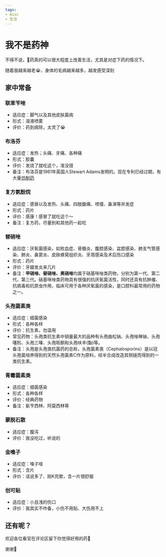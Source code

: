 ```yaml
---
tags:
- misc
- 生活
---
```


# 我不是药神

不得不说，💊药真的可以很大程度上改善生活，尤其是对症下药的情况下。

随着我越来越老😭，身体的毛病越来越多，越发感受深刻

## 家中常备

### 联苯苄唑

- 适应症：脚气以及其他皮肤菌病
- 形式：溶液喷雾
- 评价：药到病除，太灵了😭

### 布洛芬

- 适应症：发热；头痛、牙痛、各种痛
- 形式：胶囊
- 评价：发烧了就吃这个，准没错
- 备注：布洛芬是1961年英国人Stewart Adams发明的。现在专利已经过期，有大量[仿制药](https://www.zhichanli.com/p/645704838)

### 复方氨酚烷

- 适应症：感冒以及发热、头痛、四肢酸痛、喷嚏、鼻涕等并发症
- 形式：药片
- 评价：感康！感冒了就吃这个～
- 备注：复方药，尽量别和其他药一起吃

### 替硝唑

- 适应症：厌氧菌感染，如败血症、骨髓炎、腹腔感染、盆腔感染、肺支气管感染、肺炎、鼻窦炎、皮肤蜂窝组织炎、牙周感染及术后伤口感染
- 形式：药片
- 评价：牙龈发炎来几片
- 备注：**甲硝唑、替硝唑、奥硝唑**均属于硝基咪唑类药物，分别为第一代、第二代、第三代。硝基咪唑类药物具有很强的抗厌氧菌活性，同时还具有抗肿瘤、抗病毒和抗原虫作用，临床可用于各种厌氧菌的感染，是口腔科最常用的药物之一。

### 头孢菌素类

- 适应症：细菌感染
- 形式：各种各样
- 评价：抗生素，勿滥用
- 常见药物：头孢类抗生素中销量最大的品种有头孢曲松钠、头孢唑啉钠、头孢噻肟、头孢三嗪、头孢哌酮和头孢呋辛(酯)等。
- 备注：头孢是头孢类抗菌药的总称，头孢菌素类（Cephalosporins）是以冠头孢菌培养得到的天然头孢菌素C作为原料，经半合成改造其侧链而得到的一类抗生素。

### 青霉菌素类

- 适应症：细菌感染
- 形式：各种各样
- 评价：经典药物
- 备注：氨苄西林、阿莫西林等

### 蒙脱石散

- 适应症：腹泻
- 评价：我没吃过，听说的

### 金嗓子

- 适应症：嗓子哑
- 形式：含片
- 评价：话说多了、刚K完歌，含一片很舒服

### 创可贴

- 适应症：小且浅的伤口
- 评价：我其实不咋备，小伤不用贴、大伤用不上

## 还有呢？

欢迎各位看官在评论区留下你觉得好用的药💊

谢谢🙏
